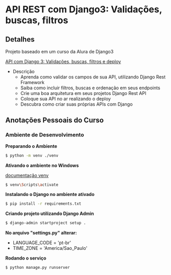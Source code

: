 # API REST com Django3: Validações, buscas, filtros

## Detalhes

Projeto baseado em um curso da Alura de Django3

[API com Django 3: Validações, buscas, filtros e deploy](https://cursos.alura.com.br/course/api-django-3-validacoes-buscas-filtros-deploy)

* Descrição
    * Aprenda como validar os campos de sua API, utilizando Django Rest Framework
    * Saiba como incluir filtros, buscas e ordenação em seus endpoints
    * Crie uma boa arquitetura em seus projetos Django Rest API
    * Coloque sua API no ar realizando o deploy
    * Descubra como criar suas próprias APIs com Django

## Anotações Pessoais do Curso

### Ambiente de Desenvolvimento

**Preparando o Ambiente**

```bash
$ python -m venv ./venv
```

**Ativando o ambiente no Windows**

[documentação venv](https://docs.python.org/pt-br/3/library/venv.html)

```bash
$ venv\Scripts\activate
```

**Instalando o Django no ambiente ativado**
```bash
$ pip install -r requirements.txt
```

**Criando projeto utilizando Django Admin**
```bash
$ django-admin startproject setup .
```
**No arquivo "settings.py" alterar:**
* LANGUAGE_CODE = 'pt-br'
* TIME_ZONE = 'America/Sao_Paulo'

**Rodando o serviço**
```bash
$ python manage.py runserver
```
